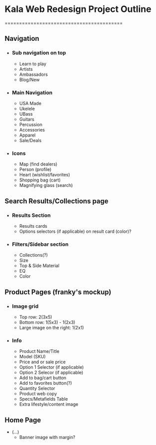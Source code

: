 # Kala Web Redesign Project Outline
=========================================

## Navigation
- ### Sub navigation on top
    - Learn to play
    - Artists 
    - Ambassadors 
    - Blog/New

- ### Main Navigation
    - USA Made
    - Ukelele
    - UBass
    - Guitars
    - Percussion
    - Accessories
    - Apparel
    - Sale/Deals

- ### Icons 
    - Map (find dealers)
    - Person (profile)
    - Heart (wishlist/favorites)
    - Shopping bag (cart)
    - Magnifying glass (search)

## Search Results/Collections page
- ### Results Section
    - Results cards
    - Options selectors (if applicable) on result card (color)?

- ### Filters/Sidebar section
    - Collections(?)
    - Size
    - Top & Side Material
    - EQ
    - Color

## Product Pages (franky's mockup)
- ### Image grid
    - Top row: 2(3x5)
    - Bottom row: 1(5x3) - 1(2x3)
    - Large image on the right: 1(2x1)
- ### Info
    - Product Name/Title
    - Model (SKU)
    - Price and or sale price
    - Option 1 Selector (if applicable)
    - Option 2 Selecor (if applicable)
    - Add to bag/cart button
    - Add to favorites button(?)
    - Quantity Selector
    - Product web copy
    - Specs/Metafields Table
    - Extra lifestyle/content image

## Home Page
- (...)
    - Banner image with margin?